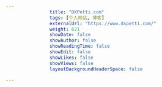 ---
                title: "DXPetti.com"
                tags: [个人网站, 博客]
                externalUrl: "https://www.dxpetti.com/"
                weight: 621
                showDate: false
                showAuthor: false
                showReadingTime: false
                showEdit: false
                showLikes: false
                showViews: false
                layoutBackgroundHeaderSpace: false
                ---

